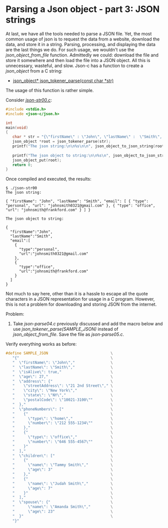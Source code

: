 # Parsing a Json object - part 3: JSON strings

At last, we have all the tools needed to parse a JSON file. Yet, the most common usage of json is to request the data from a website, download the data, and store it in a string.  Parsing, processing, and displaying the data are the last things we do. For such usage, we wouldn't use the _*json\_object\_from\_file*_ function. Admittedly we could: download the file and store it somewhere and then load the file into a JSON object. All this is unnecessary, wasteful, and slow. Json-c has a function to create a _*json\_object*_ from a C string:

- [json_object* json_tokener_parse(const char *str) ](https://json-c.github.io/json-c/json-c-0.14/doc/html/json__tokener_8h.html#a236ef64d079822a4411d13eae7190c4d)

The usage of this function is rather simple.

Consider [_*json-str00.c*_](https://github.com/rbtylee/tutorial-jsonc/blob/master/src/json-str00.c):

```C
#include <stdio.h>
#include <json-c/json.h>

int 
main(void)
{
   char * str = "{\"firstName\" : \"John\", \"lastName\" :  \"Smith\", \"email\":[{\"type\": \"personal\",\"url\": \"johnsmith0321@gmail.com\"},{\"type\": \"office\",\"url\": \"johnsmith@frankford.com\"} ] }";
   json_object *root = json_tokener_parse(str);
   printf("The json string:\n\n%s\n\n", json_object_to_json_string(root));
   
   printf("The json object to string:\n\n%s\n", json_object_to_json_string_ext(root, JSON_C_TO_STRING_PRETTY));
   json_object_put(root);
   return 0;
}

```

Once compiled and executed, the results:

```
$ ./json-str00 
The json string:

{ "firstName": "John", "lastName": "Smith", "email": [ { "type": "personal", "url": "johnsmith0321@gmail.com" }, { "type": "office", "url": "johnsmith@frankford.com" } ] }

The json object to string:

{
  "firstName":"John",
  "lastName":"Smith",
  "email":[
    {
      "type":"personal",
      "url":"johnsmith0321@gmail.com"
    },
    {
      "type":"office",
      "url":"johnsmith@frankford.com"
    }
  ]
}

```

Not much to say here, other than it is a hassle to escape all the quote characters in a JSON representation for usage in a C program. However, this is not a problem for downloading and storing JSON from the internet.

Problem:

1. Take _*json-parse04.c*_ previously discussed and add the macro below and use _*json\_tokener\_parse(SAMPLE_JSON)*_ instead of _*json\_object\_from_file*_. Save the file as _*json-parse05.c*_.

Verify everything works as before:

```C
#define SAMPLE_JSON                            \
   "{"                                         \
   "  \"firstName\": \"John\","                \
   "  \"lastName\": \"Smith\","                \
   "  \"isAlive\": true,"                      \
   "  \"age\": 27,"                            \
   "  \"address\": {"                          \
   "    \"streetAddress\": \"21 2nd Street\"," \
   "    \"city\": \"New York\","               \
   "    \"state\": \"NY\","                    \
   "    \"postalCode\": \"10021-3100\""        \
   "  },"                                      \
   "  \"phoneNumbers\": ["                     \
   "    {"                                     \
   "      \"type\": \"home\","                 \
   "      \"number\": \"212 555-1234\""        \
   "    },"                                    \
   "    {"                                     \
   "      \"type\": \"office\","               \
   "      \"number\": \"646 555-4567\""        \
   "    }"                                     \
   "  ],"                                      \
   "  \"children\": ["                         \
   "    {"                                     \
   "      \"name\": \"Tammy Smith\","          \
   "      \"age\": 3"                          \
   "    },"                                    \
   "    {"                                     \
   "      \"name\": \"Judah Smith\","          \
   "      \"age\": 7"                          \
   "    }"                                     \
   "  ],"                                      \
   "  \"spouse\": {"                           \
   "      \"name\": \"Amanda Smith\","         \
   "      \"age\": 23"                         \
   "  }"                                       \
   "}"

```

